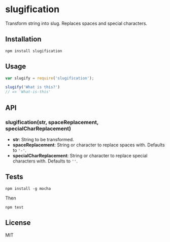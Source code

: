 # slugification

Transform string into slug. Replaces spaces and special characters.

## Installation

```
npm install slugification
```

## Usage

```javascript
var slugify = require('slugification');

slugify('What is this?')
// => 'What-is-this'
```

## API

### slugification(str, spaceReplacement, specialCharReplacement)

* __str__: String to be transformed.
* __spaceReplacement__: String or character to replace spaces with. Defaults to `'-'`.
* __specialCharReplacement__: String or character to replace special characters with.
  Defaults to `''`.

## Tests

```
npm install -g mocha
```

Then
```
npm test
```

## License
MIT